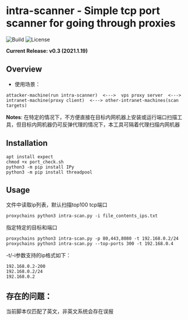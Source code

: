 
intra-scanner - Simple tcp port scanner for going through proxies
=========

![Build](https://img.shields.io/badge/Built%20with-Python-Blue)
![License](https://img.shields.io/badge/license-GNU_General_Public_License-_red.svg)

**Current Release: v0.3 (2021.1.19)**


Overview
--------
- 使用场景：
```
attacker-machine(run intra-scanner)  <--->  vps proxy server  <--->  intranet-machine(proxy client)  <---> other-intranet-machines(scan targets)
```
**Notes**: 在特定的情况下，不方便直接在目标内网机器上安装或运行端口扫描工具，但目标内网机器仍可反弹代理的情况下，本工具可隔着代理扫描内网机器


Installation
------------

```
apt install expect
chmod +x port_check.sh
python3 -m pip install IPy
python3 -m pip install threadpool
```


Usage
------------
文件中读取ip列表，默认扫描top100 tcp端口
```
proxychains python3 intra-scan.py -i file_contents_ips.txt
```
指定特定的目标和端口
```
proxychains python3 intra-scan.py -p 80,443,8080 -t 192.168.0.2/24
proxychains python3 intra-scan.py --top-ports 300 -t 192.168.0.4
```
-t/-i参数支持的ip格式如下：
```
192.168.0.2-200
192.168.0.2/24
192.168.0.2
```

存在的问题：
-----------
当前脚本仅匹配了英文，非英文系统会存在误报
